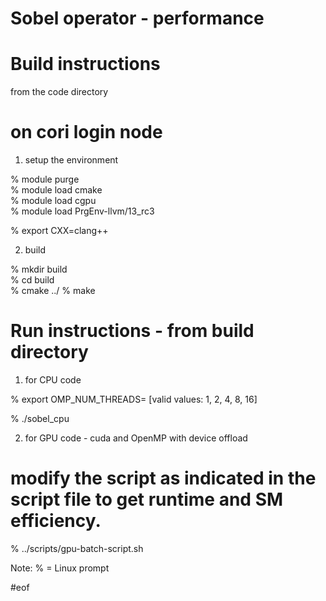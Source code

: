 # Sobel operator - performance


# Build instructions 

 from the code directory

# on cori login node

1. setup the environment

% module purge  
% module load cmake  
% module load cgpu  
% module load PrgEnv-llvm/13_rc3  

% export CXX=clang++  

2. build 

% mkdir build  
% cd build  
% cmake ../
% make

# Run instructions - from build directory

1. for CPU code

% export OMP_NUM_THREADS=<concurrency level> [valid values: 1, 2, 4, 8, 16]

% ./sobel_cpu

2. for GPU code - cuda and OpenMP with device offload

# modify the script as indicated in the script file to get runtime and SM efficiency.
% ../scripts/gpu-batch-script.sh


Note:
% = Linux prompt

#eof
